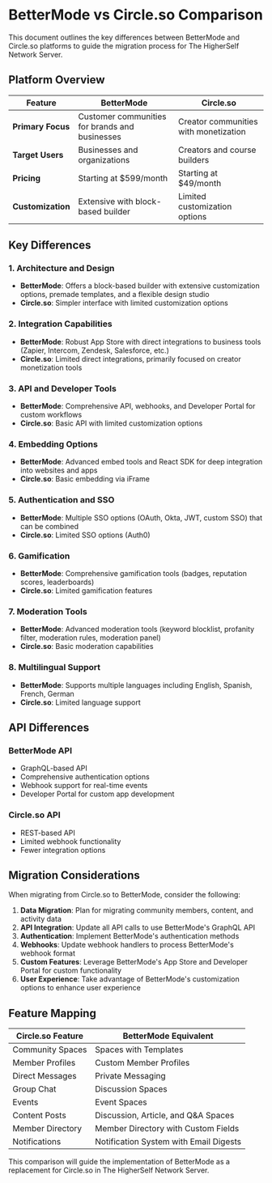 # BetterMode vs Circle.so Comparison

This document outlines the key differences between BetterMode and Circle.so platforms to guide the migration process for The HigherSelf Network Server.

## Platform Overview

| Feature | BetterMode | Circle.so |
|---------|------------|-----------|
| **Primary Focus** | Customer communities for brands and businesses | Creator communities with monetization |
| **Target Users** | Businesses and organizations | Creators and course builders |
| **Pricing** | Starting at $599/month | Starting at $49/month |
| **Customization** | Extensive with block-based builder | Limited customization options |

## Key Differences

### 1. Architecture and Design

- **BetterMode**: Offers a block-based builder with extensive customization options, premade templates, and a flexible design studio
- **Circle.so**: Simpler interface with limited customization options

### 2. Integration Capabilities

- **BetterMode**: Robust App Store with direct integrations to business tools (Zapier, Intercom, Zendesk, Salesforce, etc.)
- **Circle.so**: Limited direct integrations, primarily focused on creator monetization tools

### 3. API and Developer Tools

- **BetterMode**: Comprehensive API, webhooks, and Developer Portal for custom workflows
- **Circle.so**: Basic API with limited customization options

### 4. Embedding Options

- **BetterMode**: Advanced embed tools and React SDK for deep integration into websites and apps
- **Circle.so**: Basic embedding via iFrame

### 5. Authentication and SSO

- **BetterMode**: Multiple SSO options (OAuth, Okta, JWT, custom SSO) that can be combined
- **Circle.so**: Limited SSO options (Auth0)

### 6. Gamification

- **BetterMode**: Comprehensive gamification tools (badges, reputation scores, leaderboards)
- **Circle.so**: Limited gamification features

### 7. Moderation Tools

- **BetterMode**: Advanced moderation tools (keyword blocklist, profanity filter, moderation rules, moderation panel)
- **Circle.so**: Basic moderation capabilities

### 8. Multilingual Support

- **BetterMode**: Supports multiple languages including English, Spanish, French, German
- **Circle.so**: Limited language support

## API Differences

### BetterMode API

- GraphQL-based API
- Comprehensive authentication options
- Webhook support for real-time events
- Developer Portal for custom app development

### Circle.so API

- REST-based API
- Limited webhook functionality
- Fewer integration options

## Migration Considerations

When migrating from Circle.so to BetterMode, consider the following:

1. **Data Migration**: Plan for migrating community members, content, and activity data
2. **API Integration**: Update all API calls to use BetterMode's GraphQL API
3. **Authentication**: Implement BetterMode's authentication methods
4. **Webhooks**: Update webhook handlers to process BetterMode's webhook format
5. **Custom Features**: Leverage BetterMode's App Store and Developer Portal for custom functionality
6. **User Experience**: Take advantage of BetterMode's customization options to enhance user experience

## Feature Mapping

| Circle.so Feature | BetterMode Equivalent |
|-------------------|------------------------|
| Community Spaces | Spaces with Templates |
| Member Profiles | Custom Member Profiles |
| Direct Messages | Private Messaging |
| Group Chat | Discussion Spaces |
| Events | Event Spaces |
| Content Posts | Discussion, Article, and Q&A Spaces |
| Member Directory | Member Directory with Custom Fields |
| Notifications | Notification System with Email Digests |

This comparison will guide the implementation of BetterMode as a replacement for Circle.so in The HigherSelf Network Server.
